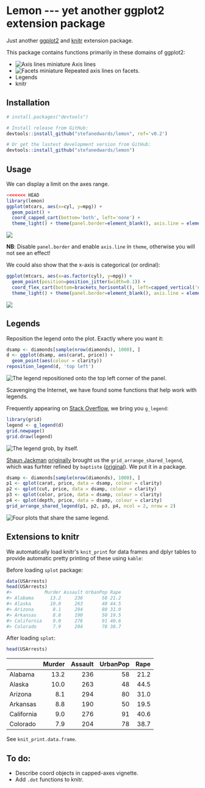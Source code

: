 
<!-- README.md is generated from README.Rmd. Please edit that file -->
Lemon --- yet another ggplot2 extension package
===============================================

Just another [ggplot2](http://ggplot2.tidyverse.org) and [knitr](https://yihui.name/knitr/) extension package.

This package contains functions primarily in these domains of ggplot2:

-   ![Axis lines miniature](README/domain_axis_lines-1.png) Axis lines
-   ![Facets miniature](README/domain_facets-1.png) Repeated axis lines on facets.
-   Legends
-   knitr

Installation
------------

``` r
# install.packages("devtools")

# Install release from GitHub:
devtools::install_github("stefanedwards/lemon", ref='v0.2')

# Or get the lastest development version from GitHub:
devtools::install_github("stefanedwards/lemon")
```

Usage
-----

We can display a limit on the axes range.

``` r
<<<<<<< HEAD
library(lemon)
ggplot(mtcars, aes(x=cyl, y=mpg)) + 
  geom_point() + 
  coord_capped_cart(bottom='both', left='none') +
  theme_light() + theme(panel.border=element_blank(), axis.line = element_line())
```

![](README/usage1-1.png)

**NB**: Disable `panel.border` and enable `axis.line` in `theme`, otherwise you will not see an effect!

We could also show that the x-axis is categorical (or ordinal):

``` r
ggplot(mtcars, aes(x=as.factor(cyl), y=mpg)) + 
  geom_point(position=position_jitter(width=0.1)) + 
  coord_flex_cart(bottom=brackets_horisontal(), left=capped_vertical('none')) +
  theme_light() + theme(panel.border=element_blank(), axis.line = element_line())
```

![](README/brackets_demo-1.png)

Legends
-------

Reposition the legend onto the plot. Exactly where you want it:

``` r
dsamp <- diamonds[sample(nrow(diamonds), 1000), ]
d <- ggplot(dsamp, aes(carat, price)) +
  geom_point(aes(colour = clarity))
reposition_legend(d, 'top left')
```

![The legend repositioned onto the top left corner of the panel.](README/reposition_legend-1.png)

Scavenging the Internet, we have found some functions that help work with legends.

Frequently appearing on [Stack Overflow](http://stackoverflow.com), we bring you `g_legend`:

``` r
library(grid)
legend <- g_legend(d)
grid.newpage()
grid.draw(legend)
```

![The legend grob, by itself.](README/g_legend-1.png)

[Shaun Jackman](http://rpubs.com/sjackman) [originally](%5Bhttp://rpubs.com/sjackman/grid_arrange_shared_legend) brought us the `grid_arrange_shared_legend`, which was furhter refined by `baptiste` ([original](https://github.com/tidyverse/ggplot2/wiki/Share-a-legend-between-two-ggplot2-graphs)). We put it in a package.

``` r
dsamp <- diamonds[sample(nrow(diamonds), 1000), ]
p1 <- qplot(carat, price, data = dsamp, colour = clarity)
p2 <- qplot(cut, price, data = dsamp, colour = clarity)
p3 <- qplot(color, price, data = dsamp, colour = clarity)
p4 <- qplot(depth, price, data = dsamp, colour = clarity)
grid_arrange_shared_legend(p1, p2, p3, p4, ncol = 2, nrow = 2)
```

![Four plots that share the same legend.](README/grid_arrange_shared_legend-1.png)

Extensions to knitr
-------------------

We automatically load knitr's `knit_print` for data frames and dplyr tables to provide automatic pretty printing of these using `kable`:

Before loading `splot` package:

``` r
data(USArrests)
head(USArrests)
#>            Murder Assault UrbanPop Rape
#> Alabama      13.2     236       58 21.2
#> Alaska       10.0     263       48 44.5
#> Arizona       8.1     294       80 31.0
#> Arkansas      8.8     190       50 19.5
#> California    9.0     276       91 40.6
#> Colorado      7.9     204       78 38.7
```

After loading `splot`:

``` r
head(USArrests)
```

|            |  Murder|  Assault|  UrbanPop|  Rape|
|------------|-------:|--------:|---------:|-----:|
| Alabama    |    13.2|      236|        58|  21.2|
| Alaska     |    10.0|      263|        48|  44.5|
| Arizona    |     8.1|      294|        80|  31.0|
| Arkansas   |     8.8|      190|        50|  19.5|
| California |     9.0|      276|        91|  40.6|
| Colorado   |     7.9|      204|        78|  38.7|

See `knit_print.data.frame`.

To do:
------

-   Describe coord objects in capped-axes vignette.
-   Add `.dot` functions to knitr.

